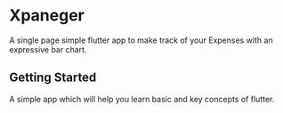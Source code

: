 # Xpaneger

A single page simple flutter app to make track of your Expenses with an expressive bar chart.

## Getting Started

A simple app which will help you learn basic and key concepts of flutter.
